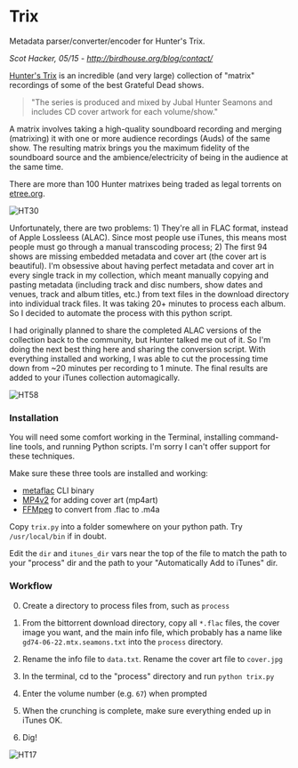 # Trix

Metadata parser/converter/encoder for Hunter's Trix.

*Scot Hacker, 05/15 - http://birdhouse.org/blog/contact/*

[Hunter's Trix](https://www.facebook.com/GratefulDeadTrix/info?tab=page_info) is an incredible (and very large) collection of "matrix" recordings of some of the best Grateful Dead shows.

> "The series is produced and mixed by Jubal Hunter Seamons and includes CD cover artwork for each volume/show." 

A matrix involves taking a high-quality soundboard recording and merging (matrixing) it with one or more audience recordings (Auds) of the same show. The resulting matrix brings you the maximum fidelity of the soundboard source and the ambience/electricity of being in the audience at the same time.

There are more than 100 Hunter matrixes being traded as legal torrents on [etree.org](http://bt.etree.org/). 

![HT30](http://img238.imageshack.us/img238/646/gd910408bookletcover.jpg)

Unfortunately, there are two problems: 1) They're all in FLAC format, instead of Apple Lossleess (ALAC). Since most people use iTunes, this means most people must go through a manual transcoding process; 2) The first 94 shows are missing embedded metadata and cover art (the cover art is beautiful). I'm obsessive about having perfect metadata and cover art in every single track in my collection, which meant manually copying and pasting metadata (including track and disc numbers, show dates and venues, track and album titles, etc.) from text files in the download directory into individual track files. It was taking 20+ minutes to process each album. So I decided to automate the process with this python script. 

I had originally planned to share the completed ALAC versions of the collection back to the community, but Hunter talked me out of it. So I'm doing the next best thing here and sharing the conversion script. With everything installed and working, I was able to cut the processing time down from ~20 minutes per recording to 1 minute. The final results are added to your iTunes collection automagically.

![HT58](http://fc07.deviantart.net/fs71/f/2013/292/6/4/ht_vol__58__booklet_cover_by_hseamons-d2z55zf.jpg)

### Installation

You will need some comfort working in the Terminal, installing command-line tools, and running Python scripts. I'm sorry I can't offer support for these techniques.

Make sure these three tools are installed and working:

- [metaflac](https://xiph.org/flac/documentation_tools_metaflac.html) CLI binary
- [MP4v2](https://mp4v2.googlecode.com/svn/doc/1.9.0/ToolGuide.html) for adding cover art (mp4art)
- [FFMpeg](https://www.ffmpeg.org/) to convert from .flac to .m4a

Copy `trix.py` into a folder somewhere on your python path. Try `/usr/local/bin` if in doubt. 

Edit the `dir` and `itunes_dir` vars near the top of the file to match the path to your "process" dir and the path to your "Automatically Add to iTunes" dir.

### Workflow

0. Create a directory to process files from, such as `process`

0. From the bittorrent download directory, copy all `*.flac` files, the cover image you want, and the main info file, which probably has a name like `gd74-06-22.mtx.seamons.txt` into the `process` directory.

0. Rename the info file to `data.txt`. Rename the cover art file to `cover.jpg`

0. In the terminal, cd to the "process" directory and run `python trix.py`

0. Enter the volume number (e.g. `67`) when prompted

0. When the crunching is complete, make sure everything ended up in iTunes OK.

0. Dig!

![HT17](http://img98.imageshack.us/img98/7313/gd801003bookletcover.jpg)
